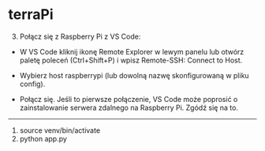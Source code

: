 # terraPi

3. Połącz się z Raspberry Pi z VS Code:

- W VS Code kliknij ikonę Remote Explorer w lewym panelu lub otwórz paletę poleceń (Ctrl+Shift+P) i wpisz Remote-SSH: Connect to Host.

- Wybierz host raspberrypi (lub dowolną nazwę skonfigurowaną w pliku config).

- Połącz się. Jeśli to pierwsze połączenie, VS Code może poprosić o zainstalowanie serwera zdalnego na Raspberry Pi. Zgódź się na to.

____________________________________
1. source venv/bin/activate
2. python app.py
